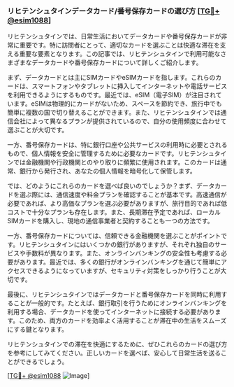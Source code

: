 ### リヒテンシュタインデータカード/番号保存カードの選び方 [[TG💪+ @esim1088](https://t.me/s/esim1088)]

リヒテンシュタインでは、日常生活においてデータカードや番号保存カードが非常に重要です。特に訪問者にとって、適切なカードを選ぶことは快適な滞在を支える重要な要素となります。この記事では、リヒテンシュタインで利用可能なさまざまなデータカードや番号保存カードについて詳しくご紹介します。

まず、データカードとは主にSIMカードやeSIMカードを指します。これらのカードは、スマートフォンやタブレットに挿入してインターネットや電話サービスを利用できるようにするものです。最近では、eSIM（電子SIM）が注目されています。eSIMは物理的にカードがないため、スペースを節約でき、旅行中でも簡単に複数の国で切り替えることができます。また、リヒテンシュタインでは通信会社によって異なるプランが提供されているので、自分の使用頻度に合わせて選ぶことが大切です。

一方、番号保存カードは、特に銀行口座や公共サービスの利用時に必要とされるもので、個人情報を安全に管理するために必要なカードです。リヒテンシュタインでは金融機関や行政機関とのやり取りに頻繁に使用されます。このカードは通常、銀行から発行され、あなたの個人情報を暗号化して保管します。

では、どのようにこれらのカードを選べば良いのでしょうか？まず、データカードを選ぶ際には、通信速度や料金プランを確認することが基本です。高速通信が必要であれば、より高価なプランを選ぶ必要がありますが、旅行目的であれば低コストで十分なプランも存在します。また、長期滞在予定であれば、ローカルSIMカードを購入し、現地の通信事業者と契約することも一つの方法です。

一方、番号保存カードについては、信頼できる金融機関を選ぶことがポイントです。リヒテンシュタインにはいくつかの銀行がありますが、それぞれ独自のサービスや手数料が異なります。また、オンラインバンキングの安全性も考慮する必要があります。最近では、多くの銀行がオンラインバンキングを通じて簡単にアクセスできるようになっていますが、セキュリティ対策をしっかり行うことが大切です。

最後に、リヒテンシュタインではデータカードと番号保存カードを同時に利用することが一般的です。たとえば、銀行取引を行うためにオンラインバンキングを利用する場合、データカードを使ってインターネットに接続する必要があります。このため、両方のカードを効率よく活用することが滞在中の生活をスムーズにする鍵となります。

リヒテンシュタインでの滞在を快適にするために、ぜひこれらのカードの選び方を参考にしてみてください。正しいカードを選べば、安心して日常生活を送ることができるでしょう。

[[TG💪+ @esim1088](https://t.me/s/esim1088) ![Image](https://i.postimg.cc/Y0z9fWf4/image.png)]
